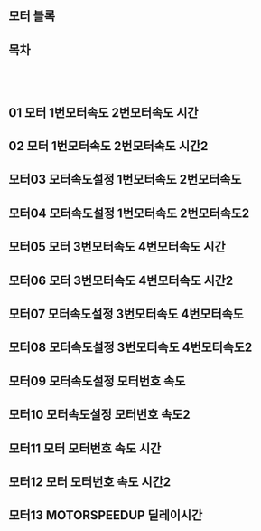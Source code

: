## 모터 블록

## 목차
[]()

<br>
<br>


## 01 모터 1번모터속도 2번모터속도 시간


## 02 모터 1번모터속도 2번모터속도 시간2

## 모터03 모터속도설정 1번모터속도 2번모터속도

## 모터04 모터속도설정 1번모터속도 2번모터속도2

## 모터05 모터 3번모터속도 4번모터속도 시간

## 모터06 모터 3번모터속도 4번모터속도 시간2

## 모터07 모터속도설정 3번모터속도 4번모터속도

## 모터08 모터속도설정 3번모터속도 4번모터속도2

## 모터09 모터속도설정 모터번호 속도

## 모터10 모터속도설정 모터번호 속도2

## 모터11 모터 모터번호 속도 시간

## 모터12 모터 모터번호 속도 시간2

## 모터13 MOTORSPEEDUP 딜레이시간
